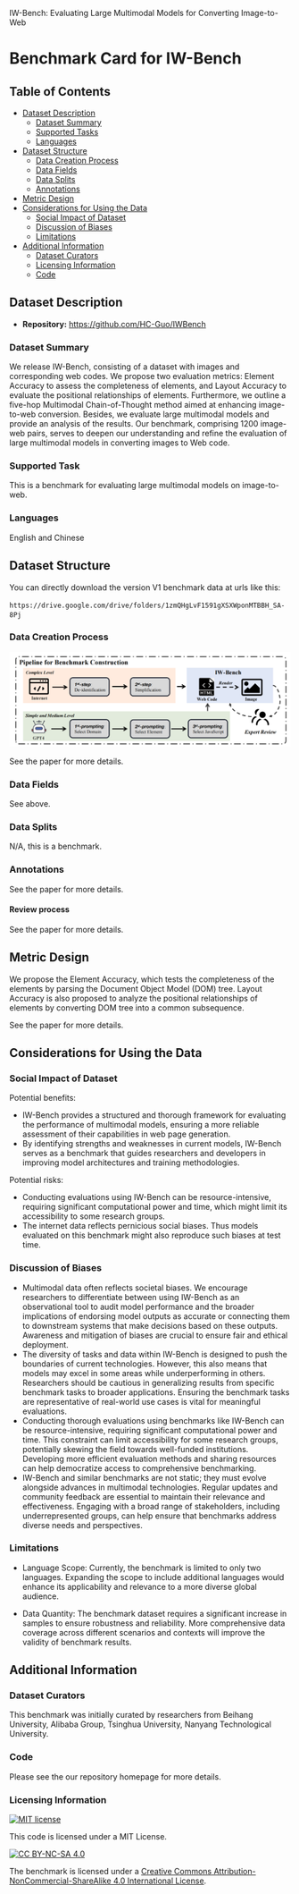 IW-Bench: Evaluating Large Multimodal Models for Converting Image-to-Web

# Benchmark Card for IW-Bench

## Table of Contents
- [Dataset Description](#dataset-description)
  - [Dataset Summary](#dataset-summary)
  - [Supported Tasks](#supported-task)
  - [Languages](#languages)
- [Dataset Structure](#dataset-structure)
  - [Data Creation Process](#data-creation-process)
  - [Data Fields](#data-fields)
  - [Data Splits](#data-splits)
  - [Annotations](#annotations)
- [Metric Design](#metric-design) 
- [Considerations for Using the Data](#considerations-for-using-the-data)
  - [Social Impact of Dataset](#social-impact-of-dataset)
  - [Discussion of Biases](#discussion-of-biases)
  - [Limitations](#limitations)
- [Additional Information](#additional-information)
  - [Dataset Curators](#dataset-curators)
  - [Licensing Information](#licensing-information)
  - [Code](#code)

## Dataset Description
- **Repository:** https://github.com/HC-Guo/IWBench

### Dataset Summary

We release IW-Bench, consisting of a dataset with images and corresponding web codes. We propose two evaluation metrics: Element Accuracy to assess the completeness of elements, and Layout Accuracy to evaluate the positional relationships of elements. Furthermore, we outline a five-hop Multimodal Chain-of-Thought method aimed at enhancing image-to-web conversion. Besides, we evaluate large multimodal models and provide an analysis of the results. Our benchmark, comprising 1200 image-web pairs, serves to deepen our understanding and refine the evaluation of large multimodal models in converting images to Web code.

### Supported Task

This is a benchmark for evaluating large multimodal models on image-to-web.

### Languages

English and Chinese

## Dataset Structure


You can directly download the version V1 benchmark data at urls like this:

`https://drive.google.com/drive/folders/1zmQHgLvF1591gXSXWponMTBBH_SA-8Pj`


### Data Creation Process

![image](document/pipeline.png)

See the paper for more details.


### Data Fields

See above.

### Data Splits

N/A, this is a benchmark.

### Annotations
See the paper for more details.

#### Review process

See the paper for more details.

## Metric Design
We propose the Element Accuracy, which tests the completeness of the elements by parsing the Document Object Model (DOM) tree. Layout Accuracy is also proposed to analyze the positional relationships of elements by converting DOM tree into a common subsequence.

See the paper for more details.

## Considerations for Using the Data

### Social Impact of Dataset

Potential benefits:

- IW-Bench provides a structured and thorough framework for evaluating the performance of multimodal models, ensuring a more reliable assessment of their capabilities in web page generation.
- By identifying strengths and weaknesses in current models, IW-Bench serves as a benchmark that guides researchers and developers in improving model architectures and training methodologies.

Potential risks:

- Conducting evaluations using IW-Bench can be resource-intensive, requiring significant computational power and time, which might limit its accessibility to some research groups.
- The internet data reflects pernicious social biases. Thus models evaluated on this benchmark might also reproduce such biases at test time.

### Discussion of Biases
- Multimodal data often reflects societal biases. We encourage researchers to differentiate between using IW-Bench as an observational tool to audit model performance and the broader implications of endorsing model outputs as accurate or connecting them to downstream systems that make decisions based on these outputs. Awareness and mitigation of biases are crucial to ensure fair and ethical deployment.
- The diversity of tasks and data within IW-Bench is designed to push the boundaries of current technologies. However, this also means that models may excel in some areas while underperforming in others. Researchers should be cautious in generalizing results from specific benchmark tasks to broader applications. Ensuring the benchmark tasks are representative of real-world use cases is vital for meaningful evaluations.
- Conducting thorough evaluations using benchmarks like IW-Bench can be resource-intensive, requiring significant computational power and time. This constraint can limit accessibility for some research groups, potentially skewing the field towards well-funded institutions. Developing more efficient evaluation methods and sharing resources can help democratize access to comprehensive benchmarking.
- IW-Bench and similar benchmarks are not static; they must evolve alongside advances in multimodal technologies. Regular updates and community feedback are essential to maintain their relevance and effectiveness. Engaging with a broad range of stakeholders, including underrepresented groups, can help ensure that benchmarks address diverse needs and perspectives.


### Limitations
- Language Scope: Currently, the benchmark is limited to only two languages. Expanding the scope to include additional languages would enhance its applicability and relevance to a more diverse global audience.

- Data Quantity: The benchmark dataset requires a significant increase in samples to ensure robustness and reliability. More comprehensive data coverage across different scenarios and contexts will improve the validity of benchmark results.

## Additional Information

### Dataset Curators

This benchmark was initially curated by researchers from Beihang University, Alibaba Group, Tsinghua University, Nanyang Technological University.

### Code

Please see the our repository homepage for more details.

### Licensing Information

[![MIT license](https://img.shields.io/badge/License-MIT-blue.svg)](https://lbesson.mit-license.org/)

This code is licensed under a MIT License.

[![CC BY-NC-SA 4.0](https://img.shields.io/badge/License-CC%20BY--NC--SA%204.0-lightgrey.svg)](http://creativecommons.org/licenses/by-nc-sa/4.0/)

The benchmark is licensed under a
[Creative Commons Attribution-NonCommercial-ShareAlike 4.0 International License](http://creativecommons.org/licenses/by-nc-sa/4.0/).

